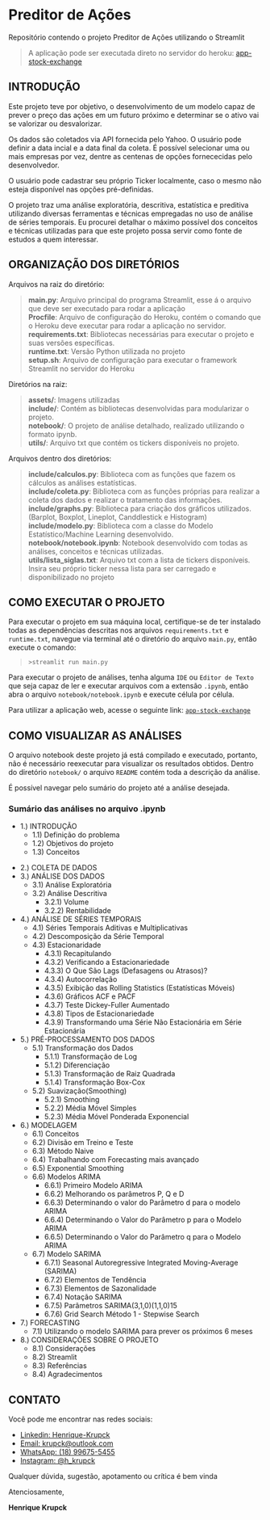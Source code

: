 # Preditor de Ações

Repositório contendo o projeto Preditor de Ações utilizando o Streamlit

> A aplicação pode ser executada direto no servidor do heroku: <a target="_blank" href="https://app-stock-exchange.herokuapp.com">app-stock-exchange</a>

## INTRODUÇÃO

Este projeto teve por objetivo, o desenvolvimento de um modelo capaz de prever o preço das ações em um futuro próximo e determinar se o ativo vai se valorizar ou desvalorizar.

Os dados são coletados via API fornecida pelo Yahoo. O usuário pode definir a data incial e a data final da coleta. É possível selecionar uma ou mais empresas por vez, dentre as centenas de opções fornececidas pelo desenvolvedor.

O usuário pode cadastrar seu próprio Ticker localmente, caso o mesmo não esteja disponível nas opções pré-definidas.

O projeto traz uma análise exploratória, descritiva, estatística e preditiva utilizando diversas ferramentas e técnicas empregadas no uso de análise de séries temporais. Eu procurei detalhar o máximo possível dos conceitos e técnicas utilizadas para que este projeto possa servir como fonte de estudos a quem interessar.

## ORGANIZAÇÃO DOS DIRETÓRIOS
Arquivos na raiz do diretório:
> **main.py**: Arquivo principal do programa Streamlit, esse á o arquivo que deve ser executado para rodar a aplicação<br/>
> **Procfile**: Arquivo de configuração do Heroku, contém o comando que o Heroku deve executar para rodar a aplicação no servidor.<br/>
> **requirements.txt**: Bibliotecas necessárias para executar o projeto e suas versões específicas.<br/>
> **runtime.txt**: Versão Python utilizada no projeto<br/>
> **setup.sh**: Arquivo de configuração para executar o framework Streamlit no servidor do Heroku<br/>

Diretórios na raiz:
> **assets/**: Imagens utilizadas<br/>
> **include/**: Contém as bibliotecas desenvolvidas para modularizar o projeto.<br/>
> **notebook/**: O projeto de análise detalhado, realizado utilizando o formato ipynb.<br/>
> **utils/**: Arquivo txt que contém os tickers disponíveis no projeto.<br/>

Arquivos dentro dos diretórios:
> **include/calculos.py**: Biblioteca com as funções que fazem os cálculos as análises estatísticas.<br/>
> **include/coleta.py**: Biblioteca com as funções próprias para realizar a coleta dos dados e realizar o tratamento das informações.<br/>
> **include/graphs.py**: Biblioteca para criação dos gráficos utilizados. (Barplot, Boxplot, Lineplot, Canddlestick e Histogram)<br/>
> **include/modelo.py**: Biblioteca com a classe do Modelo Estatístico/Machine Learning desenvolvido.<br/>
> **notebook/notebook.ipynb**: Notebook desenvolvido com todas as análises, conceitos e técnicas utilizadas.<br/>
> **utils/lista_siglas.txt**: Arquivo txt com a lista de tickers disponíveis. Insira seu próprio ticker nessa lista para ser carregado e disponibilizado no projeto<br/>


## COMO EXECUTAR O PROJETO
Para executar o projeto em sua máquina local, certifique-se de ter instalado todas as dependências descritas nos arquivos `requirements.txt` e `runtime.txt`, navegue via terminal até o diretório do arquivo `main.py`, então execute o comando:
> `>streamlit run main.py`

Para executar o projeto de análises, tenha alguma `IDE` ou `Editor de Texto` que seja capaz de ler e executar arquivos com a extensão `.ipynb`, então abra o arquivo `notebook/notebook.ipynb` e execute célula por célula.

Para utilizar a aplicação web, acesse o seguinte link: <a target="_blank" href="https://app-stock-exchange.herokuapp.com">`app-stock-exchange`</a>

## COMO VISUALIZAR AS ANÁLISES
O arquivo notebook deste projeto já está compilado e executado, portanto, não é necessário reexecutar para visualizar os resultados obtidos. Dentro do diretório `notebook/` o arquivo `README` contém toda a descrição da análise.

É possível navegar pelo sumário do projeto até a análise desejada.


### Sumário das análises no arquivo .ipynb

- 1.) INTRODUÇÃO
	* 1.1) Definição do problema
	* 1.2) Objetivos do projeto
	* 1.3) Conceitos
* 2.) COLETA DE DADOS
* 3.) ANÁLISE DOS DADOS
	* 3.1) Análise Exploratória
	* 3.2) Análise Descritiva
		* 3.2.1) Volume
		* 3.2.2) Rentabilidade
* 4.) ANÁLISE DE SÉRIES TEMPORAIS
	* 4.1) Séries Temporais Aditivas e Multiplicativas
	* 4.2) Descomposição da Série Temporal
	* 4.3) Estacionaridade
		* 4.3.1) Recapitulando
		* 4.3.2) Verificando a Estacionariedade
		* 4.3.3) O Que São Lags (Defasagens ou Atrasos)?
		* 4.3.4) Autocorrelação
		* 4.3.5) Exibição das Rolling Statistics (Estatísticas Móveis)
		* 4.3.6) Gráficos ACF e PACF
		* 4.3.7) Teste Dickey-Fuller Aumentado
		* 4.3.8) Tipos de Estacionariedade
		* 4.3.9) Transformando uma Série Não Estacionária em Série Estacionária
* 5.) PRÉ-PROCESSAMENTO DOS DADOS
	* 5.1) Transformação dos Dados
		* 5.1.1) Transformação de Log
		* 5.1.2) Diferenciação
		* 5.1.3) Transformação de Raiz Quadrada
		* 5.1.4) Transformação Box-Cox
	* 5.2) Suavização(Smoothing)
		* 5.2.1) Smoothing
		* 5.2.2) Média Móvel Simples
		* 5.2.3) Média Móvel Ponderada Exponencial
* 6.) MODELAGEM
	* 6.1) Conceitos
	* 6.2) Divisão em Treino e Teste
	* 6.3) Método Naive
	* 6.4) Trabalhando com Forecasting mais avançado	
	* 6.5) Exponential Smoothing
	* 6.6) Modelos ARIMA
		* 6.6.1) Primeiro Modelo ARIMA
		* 6.6.2) Melhorando os parâmetros P, Q e D
		* 6.6.3) Determinando o valor do Parâmetro d para o modelo ARIMA
		* 6.6.4) Determinando o Valor do Parâmetro p para o Modelo ARIMA
		* 6.6.5) Determinando o Valor do Parâmetro q para o Modelo ARIMA
	* 6.7) Modelo SARIMA
		* 6.7.1) Seasonal Autoregressive Integrated Moving-Average (SARIMA)
		* 6.7.2) Elementos de Tendência
		* 6.7.3) Elementos de Sazonalidade
		* 6.7.4) Notação SARIMA
		* 6.7.5) Parâmetros SARIMA(3,1,0)(1,1,0)15
		* 6.7.6) Grid Search Método 1 - Stepwise Search
* 7.) FORECASTING
	* 7.1) Utilizando o modelo SARIMA para prever os próximos 6 meses
* 8.) CONSIDERAÇÕES SOBRE O PROJETO
	* 8.1) Considerações
	* 8.2) Streamlit
	* 8.3) Referências
	* 8.4) Agradecimentos


## CONTATO
Você pode me encontrar nas redes sociais:

* <a target="_blank" href="https://www.linkedin.com/in/henrique-krupck/">Linkedin: Henrique-Krupck</a> <br/>
* <a target="_blank" href="mailto:krupck@outlook.com">Email: krupck@outlook.com</a> <br/>
* <a target="_blank" href="https://wa.me/5518996755455">WhatsApp: (18) 99675-5455</a> <br/>
* <a target="_blank" href="https://www.instagram.com/h_krupck/">Instagram: @h_krupck</a> <br/>

Qualquer dúvida, sugestão, apotamento ou crítica é bem vinda

Atenciosamente,

**Henrique Krupck**
